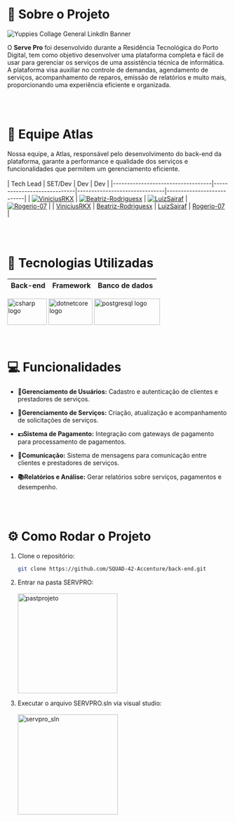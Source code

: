 # 📖 Sobre o Projeto
![Yuppies Collage General LinkdIn Banner](https://github.com/user-attachments/assets/bafca917-d9f6-4b58-8dfd-0b9649e87627)

O **Serve Pro** foi desenvolvido durante a Residência Tecnológica do Porto Digital, tem como objetivo desenvolver uma plataforma completa e fácil de usar para gerenciar os serviços de uma assistência técnica de informática. A plataforma visa auxiliar no controle de demandas, agendamento de serviços, acompanhamento de reparos, emissão de relatórios e muito mais, proporcionando uma experiência eficiente e organizada.

<br><br>
# 🎨 Equipe Atlas

Nossa equipe, a Atlas, responsável pelo desenvolvimento do back-end da plataforma, garante a performance e qualidade dos serviços e funcionalidades que permitem um gerenciamento eficiente.
<br><br>
| Tech Lead                          | SET/Dev                         | Dev                           | Dev                       |
|-----------------------------------|-----------------------------|-------------------------------|---------------------------|
| [![ViniciusRKX](https://github.com/user-attachments/assets/123e4c03-bb4c-4b3e-92e1-90a1e2a03580)](https://github.com/ViniciusRKX) | [![Beatriz-Rodriguesx](https://github.com/user-attachments/assets/ff129eeb-34f9-48d4-938c-1060fb29e76f)](https://github.com/Beatriz-Rodriguesx) | [![LuizSairaf](https://github.com/user-attachments/assets/7cffc2e7-4dd3-498c-b3ef-296fa133b12e)](https://github.com/LuizSairaf) | [![Rogerio-07](https://github.com/user-attachments/assets/dfb85649-ddc2-4414-8666-4c9b40fc2d61)](https://github.com/Rogerio-07) |
| [ViniciusRKX](https://github.com/ViniciusRKX)  | [Beatriz-Rodriguesx](https://github.com/Beatriz-Rodriguesx)  | [LuizSairaf](https://github.com/LuizSairaf)  | [Rogerio-07](https://github.com/gabrielnotty](https://github.com/Rogerio-07))  |

<br><br>
# 🚀 Tecnologias Utilizadas
| Back-end                          | Framework                         | Banco de dados                           |
|-----------------------------------|-----------------------------|-------------------------------|
<div align="left">
  <img src="https://cdn.jsdelivr.net/gh/devicons/devicon/icons/csharp/csharp-original.svg" height="60" width="90" alt="csharp logo"  /> 
  <img src="https://cdn.jsdelivr.net/gh/devicons/devicon/icons/dotnetcore/dotnetcore-original.svg" height="60" width="100"  alt="dotnetcore logo"  /> 
  <img src="https://cdn.jsdelivr.net/gh/devicons/devicon/icons/postgresql/postgresql-original.svg" height="60" width="150" alt="postgresql logo"  />
</div><br><br>

# 💻 Funcionalidades

- **🙍Gerenciamento de Usuários:** Cadastro e autenticação de clientes e prestadores de serviços.

- **🧾Gerenciamento de Serviços:** Criação, atualização e acompanhamento de solicitações de serviços.

- **💵Sistema de Pagamento:** Integração com gateways de pagamento para processamento de pagamentos.

- **💬Comunicação:** Sistema de mensagens para comunicação entre clientes e prestadores de serviços.

- **📚Relatórios e Análise:** Gerar relatórios sobre serviços, pagamentos e desempenho.

<br><br>
# ⚙️ Como Rodar o Projeto

1. Clone o repositório:
   ```bash
   git clone https://github.com/SQUAD-42-Accenture/back-end.git

2. Entrar na pasta SERVPRO:<br><br>
   <img width="227" alt="pastprojeto" src="https://github.com/user-attachments/assets/61da96bb-6eb5-4dae-ab41-1ed096e5fd4a">

3. Executar o arquivo SERVPRO.sln via visual studio:<br><br>
   <img width="228" alt="servpro_sln" src="https://github.com/user-attachments/assets/9c988cd9-9c9b-49f0-bd5c-8d04ccf8f6da">

   

